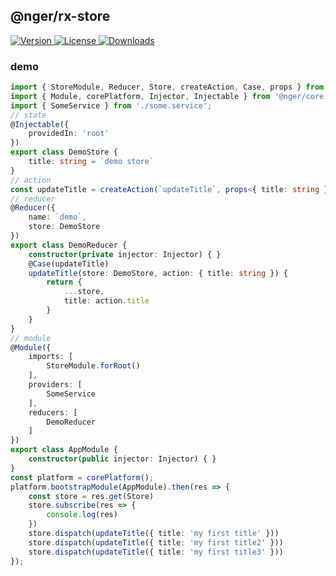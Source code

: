## @nger/rx-store

<p>
    <a href="https://www.npmjs.com/package/@nger/rx-store">
        <img src="https://img.shields.io/npm/v/@nger/rx-store.svg" alt="Version">
    </a>
    <a href="https://www.npmjs.com/package/@nger/rx-store">
        <img src="https://img.shields.io/npm/l/@nger/rx-store.svg" alt="License">
    </a>
    <a href="https://npmcharts.com/compare/@nger/rx-store?minimal=true">
        <img src="https://img.shields.io/npm/dm/@nger/rx-store.svg" alt="Downloads">
    </a>
</p>

### demo

```ts
import { StoreModule, Reducer, Store, createAction, Case, props } from '@nger/store';
import { Module, corePlatform, Injector, Injectable } from '@nger/core';
import { SomeService } from './some.service';
// state
@Injectable({
    providedIn: 'root'
})
export class DemoStore {
    title: string = `demo store`
}
// action
const updateTitle = createAction(`updateTitle`, props<{ title: string }>());
// reducer
@Reducer({
    name: `demo`,
    store: DemoStore
})
export class DemoReducer {
    constructor(private injector: Injector) { }
    @Case(updateTitle)
    updateTitle(store: DemoStore, action: { title: string }) {
        return {
            ...store,
            title: action.title
        }
    }
}
// module
@Module({
    imports: [
        StoreModule.forRoot()
    ],
    providers: [
        SomeService
    ],
    reducers: [
        DemoReducer
    ]
})
export class AppModule {
    constructor(public injector: Injector) { }
}
const platform = corePlatform();
platform.bootstrapModule(AppModule).then(res => {
    const store = res.get(Store)
    store.subscribe(res => {
        console.log(res)
    })
    store.dispatch(updateTitle({ title: 'my first title' }))
    store.dispatch(updateTitle({ title: 'my first title2' }))
    store.dispatch(updateTitle({ title: 'my first title3' }))
});
```